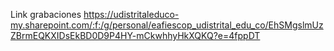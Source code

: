 Link grabaciones
https://udistritaleduco-my.sharepoint.com/:f:/g/personal/eafiescop_udistrital_edu_co/EhSMgslmUzZBrmEQKXIDsEkBD0D9P4HY-mCkwhhyHkXQKQ?e=4fppDT
